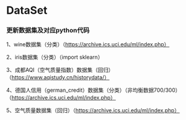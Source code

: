 # DataSet

### 更新数据集及对应python代码

1、wine数据集（分类）（https://archive.ics.uci.edu/ml/index.php）

2、iris数据集（分类）（import sklearn）

3、成都AQI（空气质量指数）数据集（回归）（https://www.aqistudy.cn/historydata/）

4、德国人信用（german_credit）数据集（分类）（非均衡数据700/300）（https://archive.ics.uci.edu/ml/index.php）

5、空气质量数据集（回归）（https://archive.ics.uci.edu/ml/index.php）
